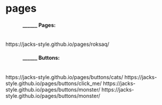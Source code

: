# pages

<h4>&nbsp;&nbsp;&nbsp;&nbsp;&nbsp;&nbsp;&nbsp;&nbsp;&nbsp;&nbsp;&nbsp;&nbsp;&nbsp;&nbsp;______ Pages:</h4> <br/>
  https://jacks-style.github.io/pages/roksaq/ 
  
  
  <h4>&nbsp;&nbsp;&nbsp;&nbsp;&nbsp;&nbsp;&nbsp;&nbsp;&nbsp;&nbsp;&nbsp;&nbsp;&nbsp;&nbsp;______ Buttons:</h4> <br/>
  https://jacks-style.github.io/pages/buttons/cats/ 
  https://jacks-style.github.io/pages/buttons/click_me/ 
  https://jacks-style.github.io/pages/buttons/monster/ 
  https://jacks-style.github.io/pages/buttons/monster/ 
  
